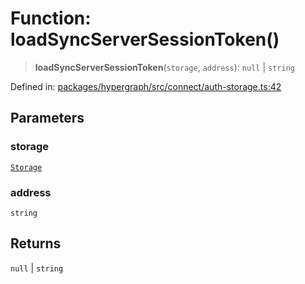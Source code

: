 # Function: loadSyncServerSessionToken()

> **loadSyncServerSessionToken**(`storage`, `address`): `null` \| `string`

Defined in: [packages/hypergraph/src/connect/auth-storage.ts:42](https://github.com/hashirpm/hypergraph/blob/ab4ea1cdb9430798142e0d735aac9d31c2cf0ae0/packages/hypergraph/src/connect/auth-storage.ts#L42)

## Parameters

### storage

[`Storage`](../type-aliases/Storage.md)

### address

`string`

## Returns

`null` \| `string`
